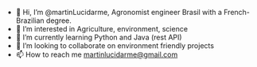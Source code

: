 - 👋 Hi, I’m @martinLucidarme, Agronomist engineer Brasil with a French-Brazilian degree.
- 👀 I’m interested in Agriculture, environment, science
- 🌱 I’m currently learning Python and Java (rest API)
- 💞️ I’m looking to collaborate on environment friendly projects
- 📫 How to reach me martinlucidarme@gmail.com

<!---
martinLucidarme/martinLucidarme is a ✨ special ✨ repository because its `README.md` (this file) appears on your GitHub profile.
You can click the Preview link to take a look at your changes.
--->
